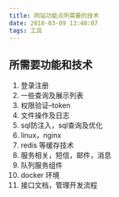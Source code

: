 ```yaml
---
title: 网站功能点所需要的技术
date: 2018-03-09 13:40:07
tags: 工具
---
```

## 所需要功能和技术
1. 登录注册
2. 一些查询及展示列表
3. 权限验证–token
4. 文件操作及日志
5. sql防注入，sql查询及优化
6. linux，nginx
7. redis 等缓存技术
8. 服务相关，短信，邮件，消息
9. 队列服务组件
10. docker 环境
11. 接口文档，管理开发流程
